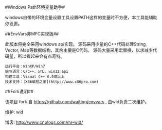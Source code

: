 ﻿#Windows Path环境变量助手#

windows自带的环境变量设置工具设置PATH这样的变量时不方便，本工具能辅助你设置。

##EnvVars非MFC实现版##

此版本将完全采用windows api实现。
源码采用少量的C++代码处理String, Vector, Map等数据结构，其余主要是C代码。
源码大量采用宏替换，以求减少代码量，所以看起来会有点奇特。

	运行平台：WinXP/Win7
	编写语言：C/C++，STL, win32 api
	构建工具：Visual C++ 6.0或以上
	技术支持：[X86编程之家](http://www.x86pro.com)

	
##Fork说明##

该项目 fork 自 https://github.com/waiting/envvars , 由wid负责二次维护。

维护: wid

博客: http://www.cnblogs.com/mr-wid/
